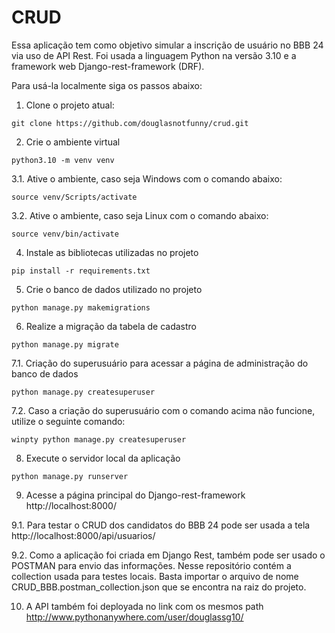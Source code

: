 # CRUD

Essa aplicação tem como objetivo simular a inscrição de usuário no BBB 24 via uso de API Rest. Foi usada a linguagem Python na versão 3.10 e a framework web Django-rest-framework (DRF).

Para usá-la localmente siga os passos abaixo:

  1. Clone o projeto atual:
  
    git clone https://github.com/douglasnotfunny/crud.git
  
  2. Crie o ambiente virtual
  
    python3.10 -m venv venv
    
  3.1. Ative o ambiente, caso seja Windows com o comando abaixo:
    
    source venv/Scripts/activate
   
  3.2. Ative o ambiente, caso seja Linux com o comando abaixo:
    
    source venv/bin/activate
  
  4. Instale as bibliotecas utilizadas no projeto
  
    pip install -r requirements.txt
    
  5. Crie o banco de dados utilizado no projeto
  
    python manage.py makemigrations

  6. Realize a migração da tabela de cadastro
    
    python manage.py migrate
  
  7.1. Criação do superusuário para acessar a página de administração do banco de dados
    
    python manage.py createsuperuser
  
  7.2. Caso a criação do superusuário com o comando acima não funcione, utilize o seguinte comando:
    
    winpty python manage.py createsuperuser
  
  8. Execute o servidor local da aplicação
    
    python manage.py runserver
  
  9. Acesse a página principal do Django-rest-framework http://localhost:8000/
  
  9.1. Para testar o CRUD dos candidatos do BBB 24 pode ser usada a tela http://localhost:8000/api/usuarios/ 
  
  9.2. Como a aplicação foi criada em Django Rest, também pode ser usado o POSTMAN para envio das informações. Nesse repositório contém a collection usada para testes locais. Basta importar o arquivo de nome CRUD_BBB.postman_collection.json que se encontra na raiz do projeto.
  
  10. A API também foi deployada no link com os mesmos path http://www.pythonanywhere.com/user/douglassg10/
